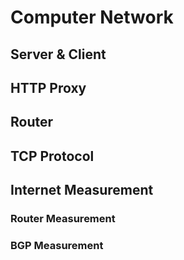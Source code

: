 # Computer Network

## Server & Client



## HTTP Proxy



## Router



## TCP Protocol



## Internet Measurement

### Router Measurement



### BGP Measurement

